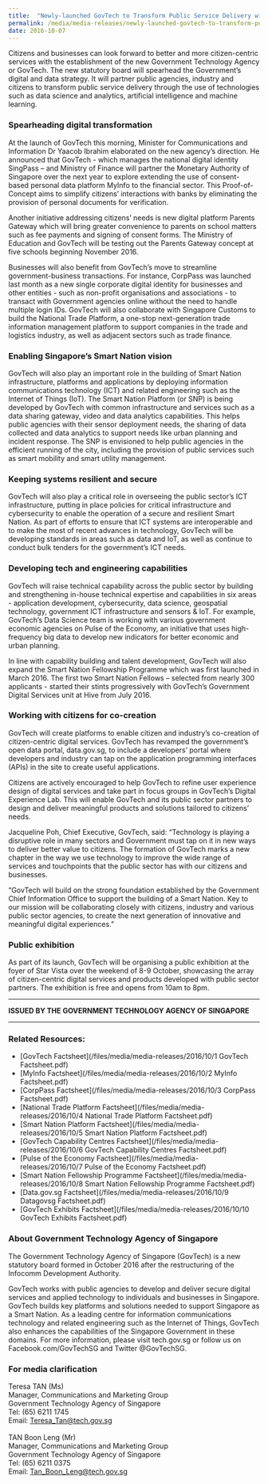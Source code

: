 ```yaml
---
title:  "Newly-launched GovTech to Transform Public Service Delivery with Citizen-centric Digital Services and Products"
permalink: /media/media-releases/newly-launched-govtech-to-transform-public-service-delivery-with-citizen-centric-digital-services-and-products
date: 2016-10-07
---
```

Citizens and businesses can look forward to better and more citizen-centric services with the establishment of the new Government Technology Agency or GovTech. The new statutory board will spearhead the Government’s digital and data strategy. It will partner public agencies, industry and citizens to transform public service delivery through the use of technologies such as data science and analytics, artificial intelligence and machine learning.

### **Spearheading digital transformation**
At the launch of GovTech this morning, Minister for Communications and Information Dr Yaacob Ibrahim elaborated on the new agency’s direction. He announced that GovTech - which manages the national digital identity SingPass – and Ministry of Finance will partner the Monetary Authority of Singapore over the next year to explore extending the use of consent-based personal data platform MyInfo to the financial sector. This Proof-of-Concept aims to simplify citizens’ interactions with banks by eliminating the provision of personal documents for verification.

Another initiative addressing citizens’ needs is new digital platform Parents Gateway which will bring greater convenience to parents on school matters such as fee payments and signing of consent forms. The Ministry of Education and GovTech will be testing out the Parents Gateway concept at five schools beginning November 2016.

Businesses will also benefit from GovTech’s move to streamline government-business transactions. For instance, CorpPass was launched last month as a new single corporate digital identity for businesses and other entities - such as non-profit organisations and associations - to transact with Government agencies online without the need to handle multiple login IDs. GovTech will also collaborate with Singapore Customs to build the National Trade Platform, a one-stop next-generation trade information management platform to support companies in the trade and logistics industry, as well as adjacent sectors such as trade finance.

### **Enabling Singapore’s Smart Nation vision**
GovTech will also play an important role in the building of Smart Nation infrastructure, platforms and applications by deploying information communications technology (ICT) and related engineering such as the Internet of Things (IoT). The Smart Nation Platform (or SNP) is being developed by GovTech with common infrastructure and services such as a data sharing gateway, video and data analytics capabilities. This helps public agencies with their sensor deployment needs, the sharing of data collected and data analytics to support needs like urban planning and incident response. The SNP is envisioned to help public agencies in the efficient running of the city, including the provision of public services such as smart mobility and smart utility management.

### **Keeping systems resilient and secure**
GovTech will also play a critical role in overseeing the public sector’s ICT infrastructure, putting in place policies for critical infrastructure and cybersecurity to enable the operation of a secure and resilient Smart Nation. As part of efforts to ensure that ICT systems are interoperable and to make the most of recent advances in technology, GovTech will be developing standards in areas such as data and IoT, as well as continue to conduct bulk tenders for the government’s ICT needs.

### **Developing tech and engineering capabilities**
GovTech will raise technical capability across the public sector by building and strengthening in-house technical expertise and capabilities in six areas - application development, cybersecurity, data science, geospatial technology, government ICT infrastructure and sensors & IoT. For example, GovTech’s Data Science team is working with various government economic agencies on Pulse of the Economy, an initiative that uses high-frequency big data to develop new indicators for better economic and urban planning.

In line with capability building and talent development, GovTech will also expand the Smart Nation Fellowship Programme which was first launched in March 2016. The first two Smart Nation Fellows – selected from nearly 300 applicants - started their stints progressively with GovTech’s Government Digital Services unit at Hive from July 2016.

### **Working with citizens for co-creation**
GovTech will create platforms to enable citizen and industry’s co-creation of citizen-centric digital services. GovTech has revamped the government’s open data portal, data.gov.sg, to include a developers’ portal where developers and industry can tap on the application programming interfaces (APIs) in the site to create useful applications.

Citizens are actively encouraged to help GovTech to refine user experience design of digital services and take part in focus groups in GovTech’s Digital Experience Lab. This will enable GovTech and its public sector partners to design and deliver meaningful products and solutions tailored to citizens’ needs.

Jacqueline Poh, Chief Executive, GovTech, said: “Technology is playing a disruptive role in many sectors and Government must tap on it in new ways to deliver better value to citizens. The formation of GovTech marks a new chapter in the way we use technology to improve the wide range of services and touchpoints that the public sector has with our citizens and businesses.

“GovTech will build on the strong foundation established by the Government Chief Information Office to support the building of a Smart Nation. Key to our mission will be collaborating closely with citizens, industry and various public sector agencies, to create the next generation of innovative and meaningful digital experiences.”

### **Public exhibition**
As part of its launch, GovTech will be organising a public exhibition at the foyer of Star Vista over the weekend of 8-9 October, showcasing the array of citizen-centric digital services and products developed with public sector partners. The exhibition is free and opens from 10am to 8pm.

---

**ISSUED BY THE GOVERNMENT TECHNOLOGY AGENCY OF SINGAPORE**

---

### **Related Resources:**
* [GovTech Factsheet](/files/media/media-releases/2016/10/1 GovTech Factsheet.pdf)
* [MyInfo Factsheet](/files/media/media-releases/2016/10/2 MyInfo Factsheet.pdf)
* [CorpPass Factsheet](/files/media/media-releases/2016/10/3 CorpPass Factsheet.pdf)
* [National Trade Platform Factsheet](/files/media/media-releases/2016/10/4 National Trade Platform Factsheet.pdf)
* [Smart Nation Platform Factsheet](/files/media/media-releases/2016/10/5 Smart Nation Platform Factsheet.pdf)
* [GovTech Capability Centres Factsheet](/files/media/media-releases/2016/10/6 GovTech Capability Centres Factsheet.pdf)
* [Pulse of the Economy Factsheet](/files/media/media-releases/2016/10/7 Pulse of the Economy Factsheet.pdf)
* [Smart Nation Fellowship Programme Factsheet](/files/media/media-releases/2016/10/8 Smart Nation Fellowship Programme Factsheet.pdf)
* [Data.gov.sg Factsheet](/files/media/media-releases/2016/10/9 Datagovsg Factsheet.pdf)
* [GovTech Exhibits Factsheet](/files/media/media-releases/2016/10/10 GovTech Exhibits Factsheet.pdf)

### **About Government Technology Agency of Singapore**
The Government Technology Agency of Singapore (GovTech) is a new statutory board formed in October 2016 after the restructuring of the Infocomm Development Authority.

GovTech works with public agencies to develop and deliver secure digital services and applied technology to individuals and businesses in Singapore. GovTech builds key platforms and solutions needed to support Singapore as a Smart Nation. As a leading centre for information communications technology and related engineering such as the Internet of Things, GovTech also enhances the capabilities of the Singapore Government in these domains.
For more information, please visit tech.gov.sg or follow us on Facebook.com/GovTechSG and Twitter @GovTechSG.

### **For media clarification**
Teresa TAN (Ms)
<br>Manager, Communications and Marketing Group 
<br>Government Technology Agency of Singapore
<br>Tel: (65) 6211 1745 
<br>Email: Teresa_Tan@tech.gov.sg
<br>
<br>TAN Boon Leng (Mr)
<br>Manager, Communications and Marketing Group 
<br>Government Technology Agency of Singapore
<br>Tel: (65) 6211 0375 
<br>Email: Tan_Boon_Leng@tech.gov.sg
